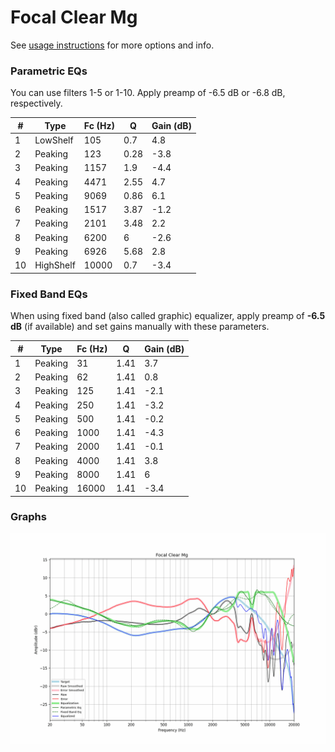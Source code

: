 # Focal Clear Mg
See [usage instructions](https://github.com/jaakkopasanen/AutoEq#usage) for more options and info.

### Parametric EQs
You can use filters 1-5 or 1-10. Apply preamp of -6.5 dB or -6.8 dB, respectively.

|   # | Type      |   Fc (Hz) |    Q |   Gain (dB) |
|-----|-----------|-----------|------|-------------|
|   1 | LowShelf  |       105 | 0.7  |         4.8 |
|   2 | Peaking   |       123 | 0.28 |        -3.8 |
|   3 | Peaking   |      1157 | 1.9  |        -4.4 |
|   4 | Peaking   |      4471 | 2.55 |         4.7 |
|   5 | Peaking   |      9069 | 0.86 |         6.1 |
|   6 | Peaking   |      1517 | 3.87 |        -1.2 |
|   7 | Peaking   |      2101 | 3.48 |         2.2 |
|   8 | Peaking   |      6200 | 6    |        -2.6 |
|   9 | Peaking   |      6926 | 5.68 |         2.8 |
|  10 | HighShelf |     10000 | 0.7  |        -3.4 |

### Fixed Band EQs
When using fixed band (also called graphic) equalizer, apply preamp of **-6.5 dB** (if available) and set gains manually with these parameters.

|   # | Type    |   Fc (Hz) |    Q |   Gain (dB) |
|-----|---------|-----------|------|-------------|
|   1 | Peaking |        31 | 1.41 |         3.7 |
|   2 | Peaking |        62 | 1.41 |         0.8 |
|   3 | Peaking |       125 | 1.41 |        -2.1 |
|   4 | Peaking |       250 | 1.41 |        -3.2 |
|   5 | Peaking |       500 | 1.41 |        -0.2 |
|   6 | Peaking |      1000 | 1.41 |        -4.3 |
|   7 | Peaking |      2000 | 1.41 |        -0.1 |
|   8 | Peaking |      4000 | 1.41 |         3.8 |
|   9 | Peaking |      8000 | 1.41 |         6   |
|  10 | Peaking |     16000 | 1.41 |        -3.4 |

### Graphs
![](./Focal%20Clear%20Mg.png)
